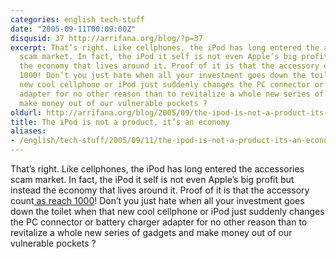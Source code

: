 ```yaml
---
categories: english tech-stuff
date: "2005-09-11T00:09:00Z"
disqusid: 37 http://arrifana.org/blog/?p=37
excerpt: That’s right. Like cellphones, the iPod has long entered the accessories
  scam market. In fact, the iPod it self is not even Apple’s big profit but instead
  the economy that lives around it. Proof of it is that the accessory count as reach
  1000! Don’t you just hate when all your investment goes down the toilet when that
  new cool cellphone or iPod just suddenly changes the PC connector or battery charger
  adapter for no other reason than to revitalize a whole new series of gadgets and
  make money out of our vulnerable pockets ?
oldurl: http://arrifana.org/blog/2005/09/the-ipod-is-not-a-product-its-an-economy/
title: The iPod is not a product, it’s an economy
aliases:
- /english/tech-stuff/2005/09/11/the-ipod-is-not-a-product-its-an-economy
---
```


That’s right. Like cellphones, the iPod has long entered the accessories scam market. In fact, the iPod it self is not even Apple’s big profit but instead the economy that lives around it. Proof of it is that the accessory count[ as reach 1000][1]! Don’t you just hate when all your investment goes down the toilet when that new cool cellphone or iPod just suddenly changes the PC connector or battery charger adapter for no other reason than to revitalize a whole new series of gadgets and make money out of our vulnerable pockets ?

[1]: http://www.macmegasite.com/node/2445
